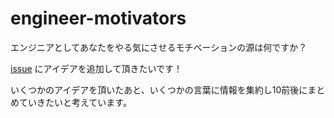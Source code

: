 # engineer-motivators
エンジニアとしてあなたをやる気にさせるモチベーションの源は何ですか？

[issue](https://github.com/more-ex/engineer-motivators/issues) にアイデアを追加して頂きたいです！

いくつかのアイデアを頂いたあと、いくつかの言葉に情報を集約し10前後にまとめていきたいと考えています。


